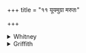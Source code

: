 +++
title = "११ यूयमुग्रा मरुतः"

+++

<details><summary>Whitney</summary>

### Translation
11. Do ye \[who are\] formidable, O Maruts, sons of the spotted mother,  
with Indra as ally, slaughter our foes.

### Notes
King Soma, king Varuṇa, the great god, also Death, Indra—  
  
  
  
  
  
  
  
The first half-verse is repeated below as xiii. 1. 3 **a, b**. The verse  
is translated by Muir (iv². 333). The Anukr. correctly reckons **c** as  
a *bṛhatī*-pāda, but takes no notice of the redundant syllable in **a**,  
or of the deficient one in **d**, perhaps reckoning them as balancing  
one another. The second half-verse would be better treated as  
constituting one paragraph (unmetrical) with our vs. 12.
</details>

<details><summary>Griffith</summary>

Do ye, O mighty Maruts, sons of Prisni, crush down, with Indra for ally, our foemen. King Soma. Varuna, great God and sovran, Indra too, aye, Death,--
</details>
